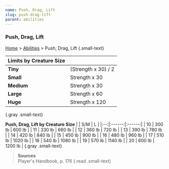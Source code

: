 ```yaml
---
name: Push, Drag, Lift
slug: push-drag-lift
parent: abilities
---
```

### Push, Drag, Lift
[Home](dm-operations-center) > [Abilities](abilities) > Push, Drag, Lift {.small-text}

| Limits by Creature Size ||
|:-----------|:--------------------|
| **Tiny**   | (Strength x 30) / 2 |
| **Small**  | Strength x 30 |
| **Medium** | Strength x 30 |
| **Large**  | Strength x 60 |
| **Huge**   | Strength x 120 |
{.gray .small-text}

**Push, Drag, Lift by Creature Size**
|    |   S/M  |    L   |
|:--:|:------:|:------:|
| 10 | 300 lb | 600 lb |
| 11 | 330 lb | 660 lb |
| 12 | 360 lb | 720 lb |
| 13 | 390 lb | 780 lb |
| 14 | 420 lb | 840 lb |
| 15 | 450 lb | 900 lb |
| 16 | 480 lb | 960 lb |
| 17 | 510 lb | 1020 lb |
| 18 | 540 lb | 1080 lb |
| 19 | 570 lb | 1140 lb |
| 20 | 600 lb | 1200 lb |
{.gray .small-text}

> **Sources** <br/>
> Player's Handbook, p. 176
{.read .small-text}


